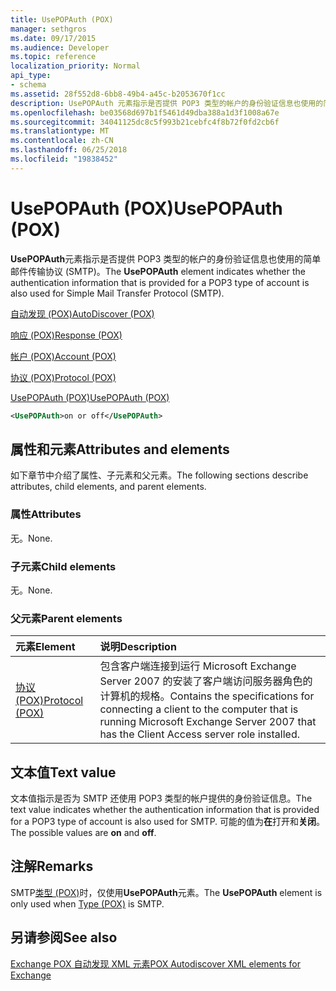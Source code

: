 ```yaml
---
title: UsePOPAuth (POX)
manager: sethgros
ms.date: 09/17/2015
ms.audience: Developer
ms.topic: reference
localization_priority: Normal
api_type:
- schema
ms.assetid: 28f552d8-6bb8-49b4-a45c-b2053670f1cc
description: UsePOPAuth 元素指示是否提供 POP3 类型的帐户的身份验证信息也使用的简单邮件传输协议 (SMTP)。
ms.openlocfilehash: be03568d697b1f5461d49dba388a1d3f1008a67e
ms.sourcegitcommit: 34041125dc8c5f993b21cebfc4f8b72f0fd2cb6f
ms.translationtype: MT
ms.contentlocale: zh-CN
ms.lasthandoff: 06/25/2018
ms.locfileid: "19838452"
---
```

# <a name="usepopauth-pox"></a><span data-ttu-id="16777-103">UsePOPAuth (POX)</span><span class="sxs-lookup"><span data-stu-id="16777-103">UsePOPAuth (POX)</span></span>

<span data-ttu-id="16777-104">**UsePOPAuth**元素指示是否提供 POP3 类型的帐户的身份验证信息也使用的简单邮件传输协议 (SMTP)。</span><span class="sxs-lookup"><span data-stu-id="16777-104">The **UsePOPAuth** element indicates whether the authentication information that is provided for a POP3 type of account is also used for Simple Mail Transfer Protocol (SMTP).</span></span> 
  
[<span data-ttu-id="16777-105">自动发现 (POX)</span><span class="sxs-lookup"><span data-stu-id="16777-105">AutoDiscover (POX)</span></span>](autodiscover-pox.md)
  
[<span data-ttu-id="16777-106">响应 (POX)</span><span class="sxs-lookup"><span data-stu-id="16777-106">Response (POX)</span></span>](response-pox.md)
  
[<span data-ttu-id="16777-107">帐户 (POX)</span><span class="sxs-lookup"><span data-stu-id="16777-107">Account (POX)</span></span>](account-pox.md)
  
[<span data-ttu-id="16777-108">协议 (POX)</span><span class="sxs-lookup"><span data-stu-id="16777-108">Protocol (POX)</span></span>](protocol-pox.md)
  
[<span data-ttu-id="16777-109">UsePOPAuth (POX)</span><span class="sxs-lookup"><span data-stu-id="16777-109">UsePOPAuth (POX)</span></span>](usepopauth-pox.md)
  
```xml
<UsePOPAuth>on or off</UsePOPAuth>
```

## <a name="attributes-and-elements"></a><span data-ttu-id="16777-110">属性和元素</span><span class="sxs-lookup"><span data-stu-id="16777-110">Attributes and elements</span></span>

<span data-ttu-id="16777-111">如下章节中介绍了属性、子元素和父元素。</span><span class="sxs-lookup"><span data-stu-id="16777-111">The following sections describe attributes, child elements, and parent elements.</span></span>
  
### <a name="attributes"></a><span data-ttu-id="16777-112">属性</span><span class="sxs-lookup"><span data-stu-id="16777-112">Attributes</span></span>

<span data-ttu-id="16777-113">无。</span><span class="sxs-lookup"><span data-stu-id="16777-113">None.</span></span>
  
### <a name="child-elements"></a><span data-ttu-id="16777-114">子元素</span><span class="sxs-lookup"><span data-stu-id="16777-114">Child elements</span></span>

<span data-ttu-id="16777-115">无。</span><span class="sxs-lookup"><span data-stu-id="16777-115">None.</span></span>
  
### <a name="parent-elements"></a><span data-ttu-id="16777-116">父元素</span><span class="sxs-lookup"><span data-stu-id="16777-116">Parent elements</span></span>

|<span data-ttu-id="16777-117">**元素**</span><span class="sxs-lookup"><span data-stu-id="16777-117">**Element**</span></span>|<span data-ttu-id="16777-118">**说明**</span><span class="sxs-lookup"><span data-stu-id="16777-118">**Description**</span></span>|
|:-----|:-----|
|[<span data-ttu-id="16777-119">协议 (POX)</span><span class="sxs-lookup"><span data-stu-id="16777-119">Protocol (POX)</span></span>](protocol-pox.md) <br/> |<span data-ttu-id="16777-120">包含客户端连接到运行 Microsoft Exchange Server 2007 的安装了客户端访问服务器角色的计算机的规格。</span><span class="sxs-lookup"><span data-stu-id="16777-120">Contains the specifications for connecting a client to the computer that is running Microsoft Exchange Server 2007 that has the Client Access server role installed.</span></span>  <br/> |
   
## <a name="text-value"></a><span data-ttu-id="16777-121">文本值</span><span class="sxs-lookup"><span data-stu-id="16777-121">Text value</span></span>

<span data-ttu-id="16777-122">文本值指示是否为 SMTP 还使用 POP3 类型的帐户提供的身份验证信息。</span><span class="sxs-lookup"><span data-stu-id="16777-122">The text value indicates whether the authentication information that is provided for a POP3 type of account is also used for SMTP.</span></span> <span data-ttu-id="16777-123">可能的值为**在**打开和**关闭**。</span><span class="sxs-lookup"><span data-stu-id="16777-123">The possible values are **on** and **off**.</span></span>
  
## <a name="remarks"></a><span data-ttu-id="16777-124">注解</span><span class="sxs-lookup"><span data-stu-id="16777-124">Remarks</span></span>

<span data-ttu-id="16777-125">SMTP[类型 (POX)](type-pox.md)时，仅使用**UsePOPAuth**元素。</span><span class="sxs-lookup"><span data-stu-id="16777-125">The **UsePOPAuth** element is only used when [Type (POX)](type-pox.md) is SMTP.</span></span> 
  
## <a name="see-also"></a><span data-ttu-id="16777-126">另请参阅</span><span class="sxs-lookup"><span data-stu-id="16777-126">See also</span></span>



[<span data-ttu-id="16777-127">Exchange POX 自动发现 XML 元素</span><span class="sxs-lookup"><span data-stu-id="16777-127">POX Autodiscover XML elements for Exchange</span></span>](pox-autodiscover-xml-elements-for-exchange.md)

